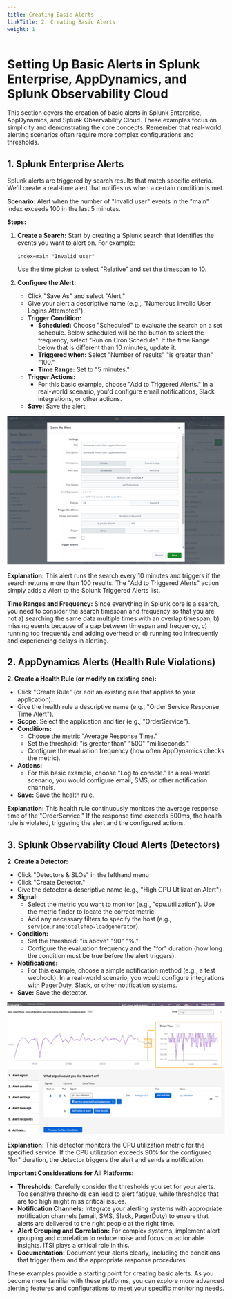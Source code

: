 ```yaml
---
title: Creating Basic Alerts
linkTitle: 2. Creating Basic Alerts
weight: 1
---
```


# Setting Up Basic Alerts in Splunk Enterprise, AppDynamics, and Splunk Observability Cloud

This section covers the creation of basic alerts in Splunk Enterprise, AppDynamics, and Splunk Observability Cloud.  These examples focus on simplicity and demonstrating the core concepts.  Remember that real-world alerting scenarios often require more complex configurations and thresholds.

## 1. Splunk Enterprise Alerts

Splunk alerts are triggered by search results that match specific criteria. We'll create a real-time alert that notifies us when a certain condition is met.

**Scenario:**  Alert when the number of "Invalid user" events in the "main" index exceeds 100 in the last 5 minutes.

**Steps:**

1. **Create a Search:** Start by creating a Splunk search that identifies the events you want to alert on. For example:

   ```splunk
   index=main "Invalid user"
   ```
    Use the time picker to select "Relative" and set the timespan to 10.

2. **Configure the Alert:**
   * Click "Save As" and select "Alert."
   * Give your alert a descriptive name (e.g., "Numerous Invalid User Logins Attempted").
   * **Trigger Condition:**
      * **Scheduled:** Choose "Scheduled" to evaluate the search on a set schedule. Below scheduled will be the button to select the frequency, select "Run on Cron Schedule". If the time Range below that is different than 10 minutes, update it.
      * **Triggered when:** Select "Number of results" "is greater than" "100."
      * **Time Range:** Set to "5 minutes."
   * **Trigger Actions:**
      * For this basic example, choose "Add to Triggered Alerts."  In a real-world scenario, you'd configure email notifications, Slack integrations, or other actions.
   * **Save:** Save the alert.

![show-entry](../images/save_as_alert.png?classes=inline)

**Explanation:** This alert runs the search every 10 minutes and triggers if the search returns more than 100 results. The "Add to Triggered Alerts" action simply adds a Alert to the Splunk Triggered Alerts list.

**Time Ranges and Frequency:** Since everything in Splunk core is a search, you need to consider the search timespan and frequency so that you are not a) searching the same data multiple times with an overlap timespan, b) missing events because of a gap between timespan and frequency, c) running too frequently and adding overhead or d) running too infrequently and experiencing delays in alerting.


## 2. AppDynamics Alerts (Health Rule Violations)

**2. Create a Health Rule (or modify an existing one):**
   * Click "Create Rule" (or edit an existing rule that applies to your application).
   * Give the health rule a descriptive name (e.g., "Order Service Response Time Alert").
   * **Scope:**  Select the application and tier (e.g., "OrderService").
   * **Conditions:**
      * Choose the metric "Average Response Time."
      * Set the threshold: "is greater than" "500" "milliseconds."
      * Configure the evaluation frequency (how often AppDynamics checks the metric).
   * **Actions:**
      * For this basic example, choose "Log to console."  In a real-world scenario, you would configure email, SMS, or other notification channels.
   * **Save:** Save the health rule.

**Explanation:** This health rule continuously monitors the average response time of the "OrderService." If the response time exceeds 500ms, the health rule is violated, triggering the alert and the configured actions.


## 3. Splunk Observability Cloud Alerts (Detectors)

**2. Create a Detector:**
   * Click "Detectors & SLOs" in the lefthand menu
   * Click "Create Detector."
   * Give the detector a descriptive name (e.g., "High CPU Utilization Alert").
   * **Signal:**
      * Select the metric you want to monitor (e.g., "cpu.utilization").  Use the metric finder to locate the correct metric.
      * Add any necessary filters to specify the host (e.g., `service.name:otelshop-loadgenerator`).
   * **Condition:**
      * Set the threshold: "is above" "90" "%."
      * Configure the evaluation frequency and the "for" duration (how long the condition must be true before the alert triggers).
   * **Notifications:**
      * For this example, choose a simple notification method (e.g., a test webhook). In a real-world scenario, you would configure integrations with PagerDuty, Slack, or other notification systems.
   * **Save:** Save the detector.

![show-entry](../images/detector_preview.png?classes=inline)

**Explanation:** This detector monitors the CPU utilization metric for the specified service.  If the CPU utilization exceeds 90% for the configured "for" duration, the detector triggers the alert and sends a notification.

**Important Considerations for All Platforms:**

* **Thresholds:** Carefully consider the thresholds you set for your alerts.  Too sensitive thresholds can lead to alert fatigue, while thresholds that are too high might miss critical issues.
* **Notification Channels:**  Integrate your alerting systems with appropriate notification channels (email, SMS, Slack, PagerDuty) to ensure that alerts are delivered to the right people at the right time.
* **Alert Grouping and Correlation:**  For complex systems, implement alert grouping and correlation to reduce noise and focus on actionable insights.  ITSI plays a critical role in this.
* **Documentation:** Document your alerts clearly, including the conditions that trigger them and the appropriate response procedures.

These examples provide a starting point for creating basic alerts.  As you become more familiar with these platforms, you can explore more advanced alerting features and configurations to meet your specific monitoring needs.
